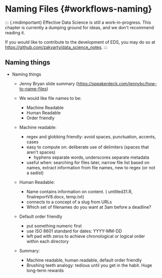 # Naming Files {#workflows-naming}


::: {.rmdimportant} 
Effective Data Science is still a work-in-progress. This chapter is currently a dumping ground for ideas, and we don't recommend reading it. 

If you would like to contribute to the development of EDS, you may do so at <https://github.com/zakvarty/data_science_notes>.
:::

## Naming things

- Naming things 
  - Jenny Bryan slide summary (https://speakerdeck.com/jennybc/how-to-name-files) 
  
  - We would like file names to be:
    - Machine Readable
    - Human Readable
    - Order friendly
  - Machine readable:
    - regex and globbing friendly: avoid spaces, punctuation, accents, cases 
    - easy to compute on: deliberate use of delimiters (spaces that aren't spaces)
      - hyphens separate words, underscores separate metadata 
    - useful when: searching for files later, narrow file list based on names, extract information from file names, new to regex (or not a sadist)
  - Human Readable: 
    - Name contains information on content. ( untitled31.R, finalreportV8.docx, temp.txt) 
    - connects to a concept of a slug from URLs
    - Which set of filenames do you want at 3am before a deadline? 
  - Default order friendly 
    - put something numeric first 
    - use ISO 8601 standard for dates: YYYY-MM-DD
    - left pad with zeros to achieve chronological or logical order within each directory
  - Summary: 
    - Machine readable, human readable, default order friendly 
    - Brushing teeth analogy: tedious until you get in the habit. Huge long-term rewards
    
